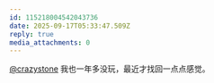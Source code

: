 ```yaml
---
id: 115218004542043736
date: 2025-09-17T05:33:47.509Z
reply: true
media_attachments: 0
---
```


[@crazystone](https://wts.im/@crazystone) 我也一年多没玩，最近才找回一点点感觉。

